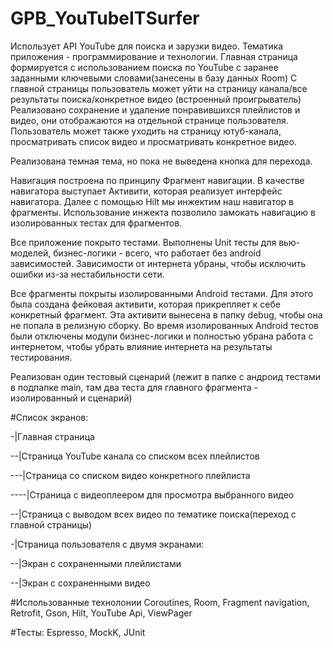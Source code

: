 # GPB_YouTubeITSurfer

Использует API YouTube для поиска и зарузки видео. Тематика приложения - программирование и технологии.
Главная страница формируется с использованием поиска по YouTube с заранее заданными ключевыми словами(занесены в базу данных Room)
С главной страницы пользователь может уйти на страницу канала/все результаты поиска/конкретное видео (встроенный проигрыватель)
Реализовано сохранение и удаление понравившихся плейлистов и видео, они отображаются на отдельной странице пользователя. Пользователь может также уходить на страницу ютуб-канала, просматривать список видео и просматривать конкретное видео.

Реализована темная тема, но пока не выведена кнопка для перехода.

Навигация построена по принципу Фрагмент навигации. В качестве навигатора выступает Активити, которая реализует интерфейс навигатора. Далее с помощью Hilt мы инжектим наш навигатор в фрагменты. Использование инжекта позволило замокать навигацию в изолированных тестах для фрагментов.

Все приложение покрыто тестами. Выполнены Unit тесты для вью-моделей, бизнес-логики - всего, что работает без android зависимостей. Зависимости от интернета убраны, чтобы исключить ошибки из-за нестабильности сети.

Все фрагменты покрыты изолированными Android тестами. Для этого была создана фейковая активити, которая прикрепляет к себе конкретный фрагмент. Эта активити вынесена в папку debug, чтобы она не попала в релизную сборку. 
Во время изолированных Android тестов были отключены модули бизнес-логики и полностью убрана работа с интернетом, чтобы убрать влияние интернета на результаты тестирования.

Реализован один тестовый сценарий (лежит в папке с андроид тестами в подпапке main, там два теста для главного фрагмента - изолированный и сценарий)

#Список экранов:

-|Главная страница

--|Страница YouTube канала со списком всех плейлистов

---|Страница со списком видео конкретного плейлиста

----|Страница с видеоплеером для просмотра выбранного видео

--|Страница с выводом всех видео по тематике поиска(переход с главной страницы)

-|Страница пользователя с двумя экранами:

--|Экран с сохраненными плейлистами

--|Экран с сохраненными видео



#Использованные технолонии Coroutines, Room, Fragment navigation, Retrofit, Gson, Hilt, YouTube Api, ViewPager

#Тесты: Espresso, MockK, JUnit

